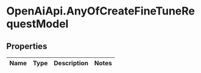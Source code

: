 # OpenAiApi.AnyOfCreateFineTuneRequestModel

## Properties
Name | Type | Description | Notes
------------ | ------------- | ------------- | -------------
